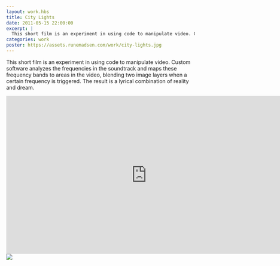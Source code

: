 ```yaml
---
layout: work.hbs
title: City Lights
date: 2011-05-15 22:00:00
excerpt: |
  This short film is an experiment in using code to manipulate video. Custom software analyzes the frequencies in the soundtrack and maps these frequency bands to areas in the video, blending two image layers when a certain frequency is triggered. The result is a lyrical combination of reality and dream.
categories: work
poster: https://assets.runemadsen.com/work/city-lights.jpg
---
```


This short film is an experiment in using code to manipulate video. Custom
software analyzes the frequencies in the soundtrack and maps these frequency
bands to areas in the video, blending two image layers when a certain frequency
is triggered. The result is a lyrical combination of reality and dream.

<div class="wide-750">
  <iframe src="https://player.vimeo.com/video/15547641?title=0&amp;byline=0&amp;portrait=0" width="750" height="423" frameborder="0"> </iframe>
</div>

<div class="wide-750">   
  <img src="https://assets.runemadsen.com/work/city-lights.jpg" />
</div>

